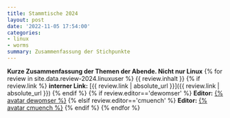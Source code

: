 ```yaml
---
title: Stammtische 2024
layout: post
date: '2022-11-05 17:54:00'
categories:
- linux
- worms
summary: Zusammenfassung der Stichpunkte
---
```


**Kurze Zusammenfassung der Themen der Abende. Nicht nur Linux**
{% for review  in site.data.review-2024.linuxuser %}
{{ review.inhalt }}
{% if review.link %}
**interner Link:**
[{{ review.link | absolute_url }}]({{ review.link | absolute_url }})
{% endif %}
{% if review.editor=='dewomser' %}
**Editor:**
[{% avatar dewomser %}](https://github.com/dewomser)
{% elsif review.editor=='cmuench' %}
**Editor:**
[{% avatar cmuench %}](https://github.com/cmuench)
{% endif %}
{% endfor %}

